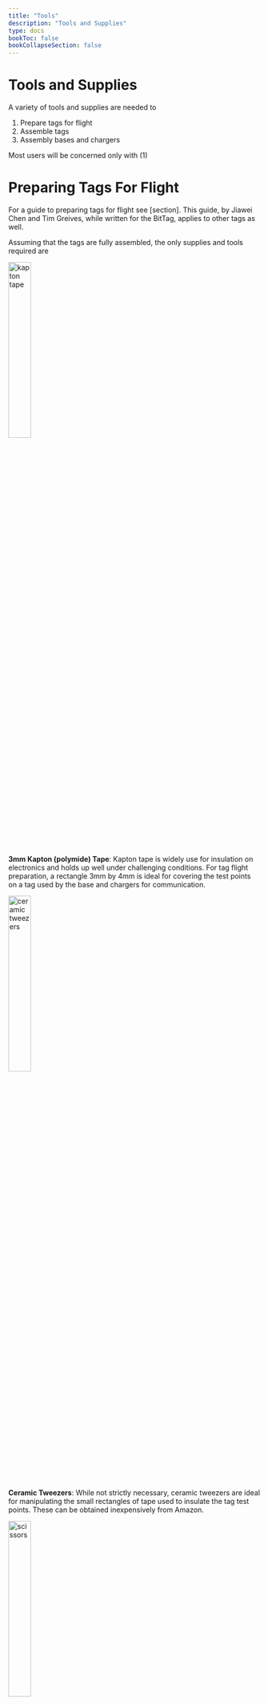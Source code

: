 ```yaml
---
title: "Tools"
description: "Tools and Supplies"
type: docs
bookToc: false 
bookCollapseSection: false
---
```


# Tools and Supplies 

A variety of tools and supplies are needed to 

1. Prepare tags for flight
2. Assemble tags
3. Assembly bases and chargers

Most users will be concerned only with (1)

# Preparing Tags For Flight

For a guide to preparing tags for flight see [section].  This guide, by Jiawei Chen and Tim Greives, while written for the BitTag, applies to other tags as well.

Assuming that the tags are fully assembled, the only supplies and tools required are 

<div class="clearfix">
<img src="/docs/userguides/fabrication/tools/images/kapton.png#floatright" alt="kapton tape" width=30%>

**3mm Kapton (polymide) Tape**:  Kapton tape is widely use for insulation on electronics and holds up well under challenging conditions.  For tag flight preparation, a rectangle 3mm by 4mm is ideal for covering the test points on a tag used by the base and chargers for communication.
</div>



<div class="clearfix">
<img src="/docs/userguides/fabrication/tools/images/ceramic.png#floatright" alt="ceramic tweezers" width=30%>


**Ceramic Tweezers**:  While not strictly necessary, ceramic
tweezers are ideal for manipulating the small rectangles of tape used to insulate the tag test points.  These can be obtained inexpensively from Amazon.
</div>


<div class="clearfix">
<img src="/docs/userguides/fabrication/tools/images/scissors.png#floatright" alt="scissors" width=30%>


**Small Scissors**:  A pair of small, sharp scissors is essential for tag preparation.
</div>


<div class="clearfix">

<img src="/docs/userguides/fabrication/tools/images/stirrers.png#floatright" alt="coffee stirrers" width=30%>
**Tape Application Sticks** (4mm wooden coffee stirrers)
Wooden coffee stirrers are ideal for smoothing insulating tape while minimizing the potential for damage.

</div>


<div class="clearfix">
<img src="/docs/userguides/fabrication/tools/images/cord.png#floatright" alt="elastic cord" width=30%>

**Harness Material (elastic cord)**  1mm (or smaller) 
elastic cord is needed for building harnesses.  See
[leg harness section](/docs/userguides/legharness) for directions.

</div>

# Assembling Tags

The process of assembling tags includes soldering on batteries and applying insulation.  There are two types of insulation used -- the batteries are covered in 1mil kapton tape and, after soldering, the entire assembly is dipped into a urethane coating.

<div class="clearfix">
<img src="/docs/userguides/fabrication/tools/images/solderingstation.png#floatright" alt="soldering station" width=30%>

**Soldering Station** for the fine level assembly required it essential to use a high quality temperature controlled soldering iron with a fine-pitched tip.  In our lab we use the Hakko FX-951 soldering station with fine conical tips (e.g. 0.2mm T15-IL) for most work
</div>

<div class="clearfix">
<img src="/docs/userguides/fabrication/tools/images/boommicroscope.png#floatright" alt="soldering station" width=30%>

**Boom Microscope**  A microscope is not required for assembling tags, but is definitely helpful.  Ideally, this should be a microscope with zoom capability.


</div>

<div class="clearfix">
<img src="/docs/userguides/fabrication/tools/images/optivisor.png#floatright" alt="optivisor" width=30%>

**Optivisor** An optivisor is essential for the fine work necessary to assemble tags.  Be careful to request the ones with glass lenses !
</div>

<div class="clearfix">
<img src="/docs/userguides/fabrication/tools/images/solder.png#floatright" alt="solder" width=30%>

**Solder** A small diameter (e.g. 0.02 inch), leaded, flux core solder is essential.

</div>

<div class="clearfix">
<img src="/docs/userguides/fabrication/tools/images/flux.png#floatright" alt="flux" width=30%>

**Flux** in pen form is especially useful for soldering small components such as batteries.
</div>

<div class="clearfix">
<img src="/docs/userguides/fabrication/tools/images/fluxremover.png#floatright" alt="flux remover" width=30%>

** Flux Remover** After soldering, all components should be carefully cleaned with flux remover. 

</div>

<div  class="clearfix"><img  src="/docs/userguides/fabrication/tools/images/cottonswabs.png#floatright"  alt="cotton swabs"  width=30%> 

**Cotton Swabs** We use fine cotton swabs for this purpose.
</div>

<div class="clearfix">

**Kapton Tape**  Various widths of 1mil kapton tape are required for wrapping batteries (1/4", 3/8", 1/2") depending upon battery diameter.  Ideally the tape should be slightly wider than the battery.
</div>

<div  class="clearfix"><img  src="/docs/userguides/fabrication/tools/images/maskingtape.png#floatright"  alt="Masking Tape"  width=30%>

**Masking Taper**  During the coating process we use 6mm Scotch Masking Tape 233 to protect the contacts from the coating.  This is an automotive paint masking tape that bonds well, removes easily, and is compatible with various solvents.

</div>

<div  class="clearfix"><img  src="/docs/userguides/fabrication/tools/images/floralwire.png#floatright"  alt="FLoral Wire"  width=15%>

**Floral Wire**  We use 24 gauge floral wire to make disposable hangers for the tags for use during the coating process.  This is soft, easily bendable wire.

</div>

<div  class="clearfix"><img  src="/docs/userguides/fabrication/tools/images/xacto.png#floatright"  alt="xacto knife"  width=30%>


**xacto knife** An x-acto #1 is essential for cleaning excess coating material after coating tags.

</div>


<div  class="clearfix"><img  src="/docs/userguides/fabrication/tools/images/pinvise.png#floatright"  alt="pin vise"  width=30%>

**Pin Vise**  A pin vise with 1-1.1 mm drill is needed for cleaning the tag holes after coating
</div>

<div  class="clearfix"><img  src="/docs/userguides/fabrication/tools/images/dykes.png#floatright"  alt="diagonal cutters"  width=30%>

**Diagonal Cutters** A small pair of diagonal cutters is needed for forming the tag hangers for coating.
</div>

<div  class="clearfix"><img  src="images/needlenose.png#floatright"  alt="needle nose pliers"  width=30%>

**Needle Nose Pliers**  A small pair of needle nose pliers is needed for forming hangers.
</div>



<div  class="clearfix"><img  src="/docs/userguides/fabrication/tools/images/coating.png#floatright"  alt="Urethane Coating"  width=20%>

**MG 4223** We use MG Chemicals 4223 urethane coating for insulating the tags. This is available in a 55ml bottle. In practice we immerse the tags (with batteries) directly in the coating and hang them to dry.

</div>

# Assembly of Bases and Chargers

The assembly of bases and chargers requires the soldering tools described above (soldering station, microscope, solder, flux, flux remover).  In addition it is helpful to have tools to hold the various boards during assembly.


<div  class="clearfix"><img  src="/docs/userguides/fabrication/tools/images/magneticfixture.png#floatright"  alt="Magnetic Fixture"  width=30%>

**Toolour magnetic fixture tower** Magnetic fixtures such as this are useful for holding boards during soldering

</div>
